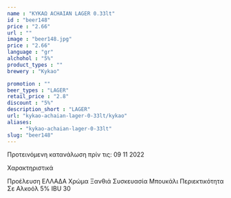 ```yaml
---
name : "ΚΥΚΑΩ ACHAIAN LAGER 0.33lt"
id : "beer148"
price : "2.66"
url : ""
image : "beer148.jpg"
price : "2.66"
language : "gr"
alchohol : "5%"
product_types : ""
brewery : "Kykao"

promotion : ""
beer_types : "LAGER"
retail_price : "2.8"
discount : "5%"
description_short : "LAGER"
url: "kykao-achaian-lager-0-33lt/kykao"
aliases: 
    - "kykao-achaian-lager-0-33lt"
slug: "beer148"
---
```


Προτεινόμενη κατανάλωση πρίν τις: 09 11 2022

Χαρακτηριστικά

Προέλευση
ΕΛΛΑΔΑ
Χρώμα
Ξανθιά
Συσκευασία
Μπουκάλι
Περιεκτικότητα Σε Αλκοόλ
5%
IBU
30